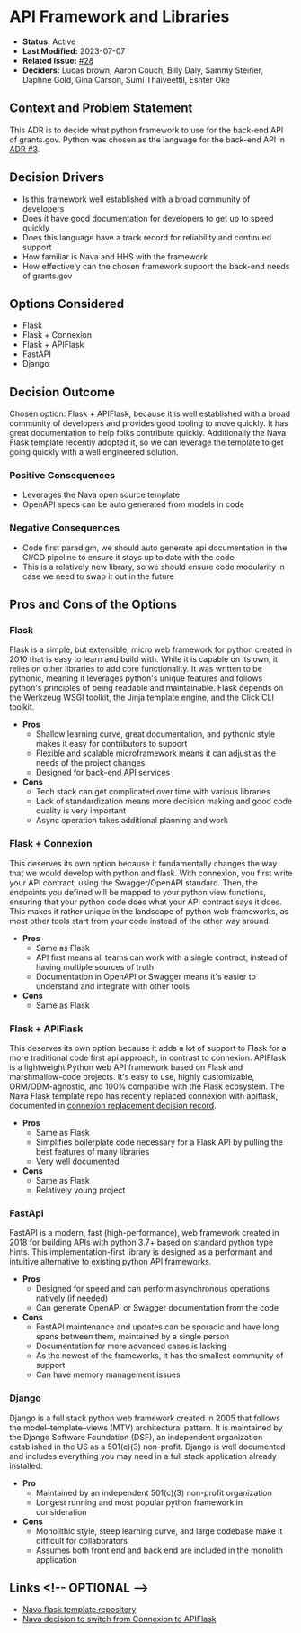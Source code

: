 # API Framework and Libraries

- **Status:** Active
- **Last Modified:** 2023-07-07 <!-- REQUIRED -->
- **Related Issue:** [#28](https://github.com/HHS/simpler-grants-gov/issues/28) <!-- RECOMMENDED -->
- **Deciders:** Lucas brown, Aaron Couch, Billy Daly, Sammy Steiner, Daphne Gold, Gina Carson, Sumi Thaiveettil, Eshter Oke <!-- REQUIRED -->

## Context and Problem Statement

This ADR is to decide what python framework to use for the back-end API of grants.gov. Python was chosen as the language for the back-end API in [ADR #3](https://github.com/HHS/simpler-grants-gov/blob/main/documentation/decisions/adr/0003-api-language.md).

## Decision Drivers <!-- RECOMMENDED -->

- Is this framework well established with a broad community of developers
- Does it have good documentation for developers to get up to speed quickly
- Does this language have a track record for reliability and continued support
- How familiar is Nava and HHS with the framework
- How effectively can the chosen framework support the back-end needs of grants.gov

## Options Considered

- Flask
- Flask + Connexion
- Flask + APIFlask
- FastAPI
- Django

## Decision Outcome <!-- REQUIRED -->

Chosen option: Flask + APIFlask, because it is well established with a broad community of developers and provides good tooling to move quickly. It has great documentation to help folks contribute quickly. Additionally the Nava Flask template recently adopted it, so we can leverage the template to get going quickly with a well engineered solution.

### Positive Consequences <!-- OPTIONAL -->

- Leverages the Nava open source template
- OpenAPI specs can be auto generated from models in code

### Negative Consequences <!-- OPTIONAL -->

- Code first paradigm, we should auto generate api documentation in the CI/CD pipeline to ensure it stays up to date with the code
- This is a relatively new library, so we should ensure code modularity in case we need to swap it out in the future

## Pros and Cons of the Options <!-- OPTIONAL -->

### Flask

Flask is a simple, but extensible, micro web framework for python created in 2010 that is easy to learn and build with. While it is capable on its own, it relies on other libraries to add core functionality. It was written to be pythonic, meaning it leverages python's unique features and follows python's principles of being readable and maintainable. Flask depends on the Werkzeug WSGI toolkit, the Jinja template engine, and the Click CLI toolkit.

- **Pros**
  - Shallow learning curve, great documentation, and pythonic style makes it easy for contributors to support
  - Flexible and scalable microframework means it can adjust as the needs of the project changes
  - Designed for back-end API services
- **Cons**
  - Tech stack can get complicated over time with various libraries
  - Lack of standardization means more decision making and good code quality is very important
  - Async operation takes additional planning and work

### Flask + Connexion

This deserves its own option because it fundamentally changes the way that we would develop with python and flask. With connexion, you first write your API contract, using the Swagger/OpenAPI standard. Then, the endpoints you defined will be mapped to your python view functions, ensuring that your python code does what your API contract says it does. This makes it rather unique in the landscape of python web frameworks, as most other tools start from your code instead of the other way around.

- **Pros**
  - Same as Flask
  - API first means all teams can work with a single contract, instead of having multiple sources of truth
  - Documentation in OpenAPI or Swagger means it's easier to understand and integrate with other tools
- **Cons**
  - Same as Flask

### Flask + APIFlask

This deserves its own option because it adds a lot of support to Flask for a more traditional code first api approach, in contrast to connexion. APIFlask is a lightweight Python web API framework based on Flask and marshmallow-code projects. It's easy to use, highly customizable, ORM/ODM-agnostic, and 100% compatible with the Flask ecosystem. The Nava Flask template repo has recently replaced connexion with apiflask, documented in [connexion replacement decision record](https://github.com/navapbc/template-application-flask/blob/main/docs/decisions/0001-connexion-replacement.md).

- **Pros**
  - Same as Flask
  - Simplifies boilerplate code necessary for a Flask API by pulling the best features of many libraries
  - Very well documented
- **Cons**
  - Same as Flask
  - Relatively young project

### FastApi

FastAPI is a modern, fast (high-performance), web framework created in 2018 for building APIs with python 3.7+ based on standard python type hints. This implementation-first library is designed as a performant and intuitive alternative to existing python API frameworks.

- **Pros**
  - Designed for speed and can perform asynchronous operations natively (if needed)
  - Can generate OpenAPI or Swagger documentation from the code
- **Cons**
  - FastAPI maintenance and updates can be sporadic and have long spans between them, maintained by a single person
  - Documentation for more advanced cases is lacking
  - As the newest of the frameworks, it has the smallest community of support
  - Can have memory management issues

### Django

Django is a full stack python web framework created in 2005 that follows the model–template–views (MTV) architectural pattern. It is maintained by the Django Software Foundation (DSF), an independent organization established in the US as a 501(c)(3) non-profit. Django is well documented and includes everything you may need in a full stack application already installed.

- **Pro**
  - Maintained by an independent 501(c)(3) non-profit organization
  - Longest running and most popular python framework in consideration
- **Cons**
  - Monolithic style, steep learning curve, and large codebase make it difficult for collaborators
  - Assumes both front end and back end are included in the monolith application

## Links <!-- OPTIONAL -\->

- [Nava flask template repository](https://github.com/navapbc/template-application-flask)
- [Nava decision to switch from Connexion to APIFlask](https://github.com/navapbc/template-application-flask/blob/main/docs/decisions/0001-connexion-replacement.md)
